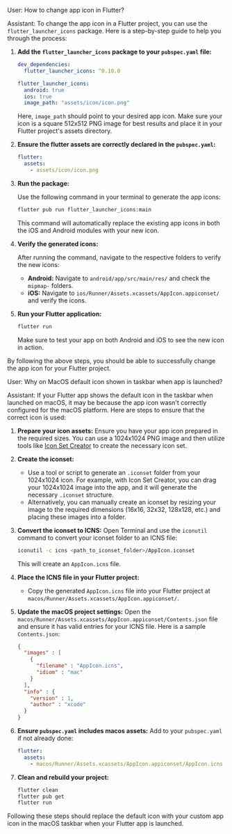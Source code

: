 User:
How to change app icon in Flutter?

Assistant:
To change the app icon in a Flutter project, you can use the `flutter_launcher_icons` package. Here is a step-by-step guide to help you through the process:

1. **Add the `flutter_launcher_icons` package to your `pubspec.yaml` file:**

    ```yaml
    dev_dependencies:
      flutter_launcher_icons: ^0.10.0

    flutter_launcher_icons:
      android: true
      ios: true
      image_path: "assets/icon/icon.png"
    ```

   Here, `image_path` should point to your desired app icon. Make sure your icon is a square 512x512 PNG image for best results and place it in your Flutter project's assets directory.

2. **Ensure the flutter assets are correctly declared in the `pubspec.yaml`:**

    ```yaml
    flutter:
      assets:
        - assets/icon/icon.png
    ```

3. **Run the package:**

   Use the following command in your terminal to generate the app icons:

    ```sh
    flutter pub run flutter_launcher_icons:main
    ```

   This command will automatically replace the existing app icons in both the iOS and Android modules with your new icon.

4. **Verify the generated icons:**

   After running the command, navigate to the respective folders to verify the new icons:

    - **Android:** Navigate to `android/app/src/main/res/` and check the `mipmap-` folders.
    - **iOS:** Navigate to `ios/Runner/Assets.xcassets/AppIcon.appiconset/` and verify the icons.

5. **Run your Flutter application:**

    ```sh
    flutter run
    ```

   Make sure to test your app on both Android and iOS to see the new icon in action.

By following the above steps, you should be able to successfully change the app icon for your Flutter project.

User:
Why on MacOS default icon shown in taskbar when app is launched?

Assistant:
If your Flutter app shows the default icon in the taskbar when launched on macOS, it may be because the app icon wasn't correctly configured for the macOS platform. Here are steps to ensure that the correct icon is used:

1. **Prepare your icon assets:**
   Ensure you have your app icon prepared in the required sizes. You can use a 1024x1024 PNG image and then utilize tools like [Icon Set Creator](https://apps.apple.com/us/app/icon-set-creator/id1062131436?mt=12) to create the necessary icon set.

2. **Create the iconset:**
    - Use a tool or script to generate an `.iconset` folder from your 1024x1024 icon. For example, with Icon Set Creator, you can drag your 1024x1024 image into the app, and it will generate the necessary `.iconset` structure.
    - Alternatively, you can manually create an iconset by resizing your image to the required dimensions (16x16, 32x32, 128x128, etc.) and placing these images into a folder.

3. **Convert the iconset to ICNS:**
   Open Terminal and use the `iconutil` command to convert your iconset folder to an ICNS file:

   ```sh
   iconutil -c icns <path_to_iconset_folder>/AppIcon.iconset
   ```

   This will create an `AppIcon.icns` file.

4. **Place the ICNS file in your Flutter project:**
    - Copy the generated `AppIcon.icns` file into your Flutter project at `macos/Runner/Assets.xcassets/AppIcon.appiconset/`.

5. **Update the macOS project settings:**
   Open the `macos/Runner/Assets.xcassets/AppIcon.appiconset/Contents.json` file and ensure it has valid entries for your ICNS file. Here is a sample `Contents.json`:

    ```json
    {
      "images" : [
        {
          "filename" : "AppIcon.icns",
          "idiom" : "mac"
        }
      ],
      "info" : {
        "version" : 1,
        "author" : "xcode"
      }
    }
    ```

6. **Ensure `pubspec.yaml` includes macos assets:**
   Add to your `pubspec.yaml` if not already done:

    ```yaml
    flutter:
      assets:
        - macos/Runner/Assets.xcassets/AppIcon.appiconset/AppIcon.icns
    ```

7. **Clean and rebuild your project:**

    ```sh
    flutter clean
    flutter pub get
    flutter run
    ```

Following these steps should replace the default icon with your custom app icon in the macOS taskbar when your Flutter app is launched.
